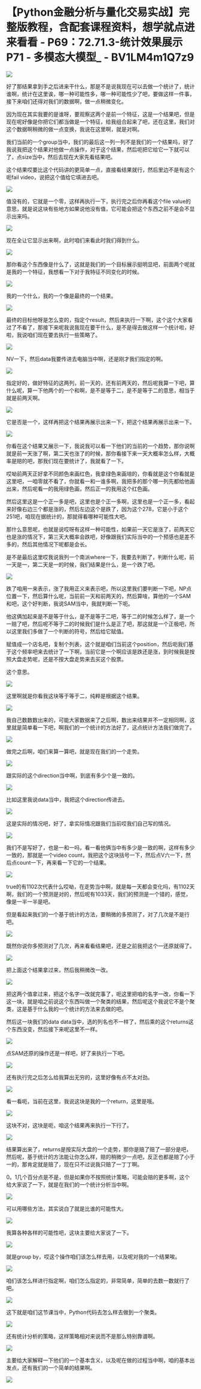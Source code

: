 # 【Python金融分析与量化交易实战】完整版教程，含配套课程资料，想学就点进来看看 - P69：72.71.3-统计效果展示P71 - 多模态大模型_ - BV1LM4m1Q7z9

![](img/aca301140d9aba60a28c644be69d349d_0.png)

好了那结果拿到手之后进来干什么，那是不是说我现在可以去做一个统计了，统计谁啊，统计在这里诶，哪一种可能性多，哪一种可能性少了吧，要做这样一件事，接下来咱们还得对我们的数据啊，做一点稍微变化。

因为现在其实我要的是谁呀，要观察这两个是前一个特征，这是一个结果吧，但是现在呢好像是你把它们都当做是一个特征，给我组合起来了吧，还在这里，我们对这个数据啊稍微的做一点变换，我说在这里啊，就是对啊。

我们当前的一个group当中，我们的最后这一列一列不是我们的一个结果吗，好了我说我把这个结果对他做一点操作，对于这个结果，然后呃把它给它一下就可以了，点size当中，然后去现在大家先看结果吧。

这个结果哎要比这个代码讲的更简单一点，直接看结果就行，然后里边不是有这个呃fail video，说把这个值给它填进去吧。



![](img/aca301140d9aba60a28c644be69d349d_2.png)

值没有的，它就是一个零，这样再执行一下，执行完之后你再看这个file value的意思，就是说这块有些地方如果说他没有值，它可能会把这个东西之前不是会不显示出来吗。



![](img/aca301140d9aba60a28c644be69d349d_4.png)

现在全让它显示出来啊，此时咱们来看此时我们得到什么。

![](img/aca301140d9aba60a28c644be69d349d_6.png)

那你看这个东西像是什么了，这就是我们的一个目标展示挺明显吧，前面两个呢就是我的一个特征，我想看一下对于我特征不同变化的时候。



![](img/aca301140d9aba60a28c644be69d349d_8.png)

我的一个什么，我的一个像是最终的一个结果。

![](img/aca301140d9aba60a28c644be69d349d_10.png)

最终的目标他呀是怎么变的，指定个result，然后来执行一下啊，这个这个大家看过了不看了，那接下来呢我说我现在要干什么，是不是得去做这样一个统计啦，好啦，我说咱们现在要去执行一些策略了。



![](img/aca301140d9aba60a28c644be69d349d_12.png)

NV一下，然后data我要传进去电脑当中啊，还是刚才我们指定的啊。

![](img/aca301140d9aba60a28c644be69d349d_14.png)

指定好的，做好特征的这两列，前一天的，还有前两天的，然后呢我算一下吧，算什么呢，算一下他两个的一个和啊，是不是等于二，是不是等于二的意思，相当于就是前两天啊。



![](img/aca301140d9aba60a28c644be69d349d_16.png)

它是否是一个，这样再把这个结果再展示出来一下，把这个结果再展示出来一下。

![](img/aca301140d9aba60a28c644be69d349d_18.png)

你看在这个结果又展示一下，我说我可以看一下他们的当前的一个趋势，那你说啊就是前一天涨了啊，第二天也涨了的时候，那你看接下来一天大概率怎么样，大概率是赔的吧，那我们现在要统计了，我就看了一下。

哎呦前两天正好拿不同颜色来画红色，我拿绿色来画培的，你看就是这个你看就是这里吧，一咱零就不看了，你就看一和一谁多啊，我把多的那个哪一列先都给他画出来，然后呢看一的我用绿色画，然后正一的我用这个红色画。

然后这里这是一个正一多是吧，这里也是个正一多啊，这里也是一个正一多，看起来好像右边三个都是涨的，然后左边这个是跌了，因为这个278，它是小于这个251吧，咱现在据统计的，那就得看哪种可能性大吧。

那什么意思呢，也就是说哎呀有这样一种可能性，如果前一天它是涨了，前两天它也是涨的情况下，第三天大概率会跌吧，好像跟我们实际当中的一个预感也是差不多的，然后其他情况下呢都是会长。

是不是最后这里哎我说我列一个南派where一下，我要去判断了，判断什么呢，前一天是一，第二天是一的时候，我们结果是什么，是一个跌了吧。



![](img/aca301140d9aba60a28c644be69d349d_20.png)

跌了咱用一来表示，涨了我用正义来表示吧，所以这里我们要判断一下吧，NP点位置一下，然后算什么呢，当前前一天和前两天的，然后算啥，算他的一个SAM和吧，这个好判断，我说SAM当中，我就判断一下呃。

他这俩加起来是不是等于什么，是不是等于二吧，等于二的时候怎么样了，是一个一赔了吧，然后呢不等于二的时候我们是什么是正了吧，那这就是一个正极吧，所以这里我们多做了一个判断的符号，然后给它赋值。

赋值成一个店名吧，复制个列表，这个就是咱们当前这个position，然后呃我们基于这个频率吧来去统计了一下啊，当前它是一个啊应该是跌还是涨，到时候我是按照大盘走势呢，还是不按大盘走势来去买这个股票。

这个意思。

![](img/aca301140d9aba60a28c644be69d349d_22.png)

这里啊就是你看我这块等于等于二，纯粹是根据这个结果。

![](img/aca301140d9aba60a28c644be69d349d_24.png)

我自己数数数出来的，可能大家数据来了之后啊，数出来结果并不一定相同啊，这里就是简单看一下吧，啊我们的一个统计的方法好了，这点统计方法我们做完了。



![](img/aca301140d9aba60a28c644be69d349d_26.png)

做完之后啊，咱们来算一算吧，就是现在我们的一个走势。

![](img/aca301140d9aba60a28c644be69d349d_28.png)

跟实际的这个direction当中啊，到底有多少个是一致的。

![](img/aca301140d9aba60a28c644be69d349d_30.png)

比如这里我说data当中，我把这个direction传进去。

![](img/aca301140d9aba60a28c644be69d349d_32.png)

这是实际的情况吧，好了，拿实际情况跟我们当前哎我们自己写的情况。

![](img/aca301140d9aba60a28c644be69d349d_34.png)

我们不是写好了，也是一和一吗，看一看他俩当中有多少是一致的啊，这样有多少一致的，那就是一个video count，我把这个这块括号一下，然后点V六一下，然后点count一下，再来看一下它的一个结果。



![](img/aca301140d9aba60a28c644be69d349d_36.png)

true的有1102次代表什么哎呦，在走势当中啊，就是每一天都会变化吗，有1102天啊，我们的一个预测是对的，然后呢有1033天，我们的预测是一个错的，感觉，像是一半一半是吧。

但是看起来我们的一个基于统计的方法，要稍微的多预测了，对了几次是不是行吧。

![](img/aca301140d9aba60a28c644be69d349d_38.png)

既然你说你多预测对了几次，再来看看结果吧，还是之前我把这个一还原就得了。

![](img/aca301140d9aba60a28c644be69d349d_40.png)

把上面这个结果拿过来，然后我稍微改一改。

![](img/aca301140d9aba60a28c644be69d349d_42.png)

把这两个值拿过来，把这个名字一改就完事了，呃这里把咱的名字一改，你看一下这一块，就是咱之前说这个东西叫做一个聚类的结果，然后呢这个我说它不是个聚类，这是基于什么我的一个统计的方法来去做的吧。

然后这一块我们的data data当中，选的列名也不一样了，然后乘的这个returns这个东西没变，然后接下来呢这里不一样。



![](img/aca301140d9aba60a28c644be69d349d_44.png)

点SAM还原的操作还是一样吧，好了来执行一下吧。

![](img/aca301140d9aba60a28c644be69d349d_46.png)

还有执行完之后怎么给我算出无穷的，这里好像有点不太对劲。

![](img/aca301140d9aba60a28c644be69d349d_48.png)

看一看呃，当前在这里，我说这块是我的一个return，这里是哦。

![](img/aca301140d9aba60a28c644be69d349d_50.png)

这块不对，这块是呃，咱这个结果再来执行一下行了。

![](img/aca301140d9aba60a28c644be69d349d_52.png)

结果算出来了，returns是按实际大盘的一个走势，那你是赔了赔了一部分是吧，然后呢，基于统计的方法能让你怎么样，赔的稍微少一点吧，反正也都是赔了小于一的，那肯定就是赔了，现在只不过说我只赔了一丁丁啊。

0。1几个百分点是不是，但是如果你不按照统计策略，可能会赔的更多啊，这个给大家说了一下，就是在我们的一个统计分析当中啊。



![](img/aca301140d9aba60a28c644be69d349d_54.png)

可以用哪些方法，其实说白了就是比谁的可能性大。

![](img/aca301140d9aba60a28c644be69d349d_56.png)

我算各种各样的可能性吧，这块主要给大家说了一下。

![](img/aca301140d9aba60a28c644be69d349d_58.png)

就是group by，哎这个操作咱们该怎么样去用，以及呢对我的一个结果唉。

![](img/aca301140d9aba60a28c644be69d349d_60.png)

咱们该怎么样进行指定啊，咱们怎么指定的，非常简单，简单的去数一数就行了吧。

![](img/aca301140d9aba60a28c644be69d349d_62.png)

这下就是咱们这节课当中，Python代码去怎么样去做到一个聚类。

![](img/aca301140d9aba60a28c644be69d349d_64.png)

还有统计分析的策略，这样策略相对来说而不是那么特别靠谱啊。

![](img/aca301140d9aba60a28c644be69d349d_66.png)

主要给大家解释一下他们的一个基本含义，以及呢在做的过程当中啊，咱的基本出发点，还有我们的一个简单的结果啊。



![](img/aca301140d9aba60a28c644be69d349d_68.png)